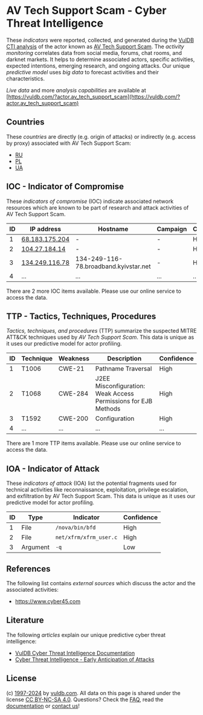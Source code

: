 # AV Tech Support Scam - Cyber Threat Intelligence

These _indicators_ were reported, collected, and generated during the [VulDB CTI analysis](https://vuldb.com/?kb.cti) of the actor known as [AV Tech Support Scam](https://vuldb.com/?actor.av_tech_support_scam). The _activity monitoring_ correlates data from social media, forums, chat rooms, and darknet markets. It helps to determine associated actors, specific activities, expected intentions, emerging research, and ongoing attacks. Our unique _predictive model_ uses _big data_ to forecast activities and their characteristics.

_Live data_ and more _analysis capabilities_ are available at [https://vuldb.com/?actor.av_tech_support_scam](https://vuldb.com/?actor.av_tech_support_scam)

## Countries

These _countries_ are directly (e.g. origin of attacks) or indirectly (e.g. access by proxy) associated with AV Tech Support Scam:

* [RU](https://vuldb.com/?country.ru)
* [PL](https://vuldb.com/?country.pl)
* [UA](https://vuldb.com/?country.ua)

## IOC - Indicator of Compromise

These _indicators of compromise_ (IOC) indicate associated network resources which are known to be part of research and attack activities of AV Tech Support Scam.

ID | IP address | Hostname | Campaign | Confidence
-- | ---------- | -------- | -------- | ----------
1 | [68.183.175.204](https://vuldb.com/?ip.68.183.175.204) | - | - | High
2 | [104.27.184.14](https://vuldb.com/?ip.104.27.184.14) | - | - | High
3 | [134.249.116.78](https://vuldb.com/?ip.134.249.116.78) | 134-249-116-78.broadband.kyivstar.net | - | High
4 | ... | ... | ... | ...

There are 2 more IOC items available. Please use our online service to access the data.

## TTP - Tactics, Techniques, Procedures

_Tactics, techniques, and procedures_ (TTP) summarize the suspected MITRE ATT&CK techniques used by _AV Tech Support Scam_. This data is unique as it uses our predictive model for actor profiling.

ID | Technique | Weakness | Description | Confidence
-- | --------- | -------- | ----------- | ----------
1 | T1006 | CWE-21 | Pathname Traversal | High
2 | T1068 | CWE-284 | J2EE Misconfiguration: Weak Access Permissions for EJB Methods | High
3 | T1592 | CWE-200 | Configuration | High
4 | ... | ... | ... | ...

There are 1 more TTP items available. Please use our online service to access the data.

## IOA - Indicator of Attack

These _indicators of attack_ (IOA) list the potential fragments used for technical activities like reconnaissance, exploitation, privilege escalation, and exfiltration by AV Tech Support Scam. This data is unique as it uses our predictive model for actor profiling.

ID | Type | Indicator | Confidence
-- | ---- | --------- | ----------
1 | File | `/nova/bin/bfd` | High
2 | File | `net/xfrm/xfrm_user.c` | High
3 | Argument | `-q` | Low

## References

The following list contains _external sources_ which discuss the actor and the associated activities:

* https://www.cyber45.com

## Literature

The following _articles_ explain our unique predictive cyber threat intelligence:

* [VulDB Cyber Threat Intelligence Documentation](https://vuldb.com/?kb.cti)
* [Cyber Threat Intelligence - Early Anticipation of Attacks](https://www.scip.ch/en/?labs.20201022)

## License

(c) [1997-2024](https://vuldb.com/?kb.changelog) by [vuldb.com](https://vuldb.com/?kb.about). All data on this page is shared under the license [CC BY-NC-SA 4.0](https://creativecommons.org/licenses/by-nc-sa/4.0/). Questions? Check the [FAQ](https://vuldb.com/?kb.faq), read the [documentation](https://vuldb.com/?kb) or [contact us](https://vuldb.com/?contact)!

